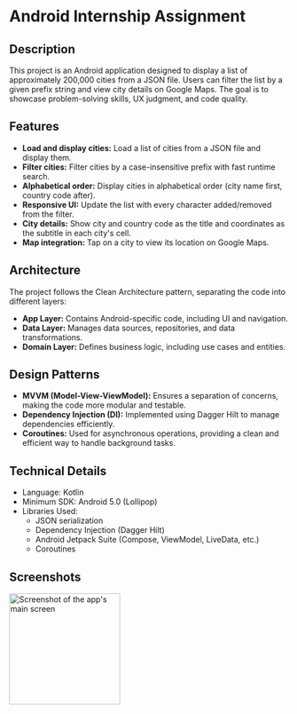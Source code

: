 # Android Internship Assignment

## Description

This project is an Android application designed to display a list of approximately 200,000 cities from a JSON file. Users can filter the list by a given prefix string and view city details on Google Maps. The goal is to showcase problem-solving skills, UX judgment, and code quality.

## Features

- **Load and display cities:** Load a list of cities from a JSON file and display them.
- **Filter cities:** Filter cities by a case-insensitive prefix with fast runtime search.
- **Alphabetical order:** Display cities in alphabetical order (city name first, country code after).
- **Responsive UI:** Update the list with every character added/removed from the filter.
- **City details:** Show city and country code as the title and coordinates as the subtitle in each city's cell.
- **Map integration:** Tap on a city to view its location on Google Maps.

## Architecture

The project follows the Clean Architecture pattern, separating the code into different layers:

- **App Layer:** Contains Android-specific code, including UI and navigation.
- **Data Layer:** Manages data sources, repositories, and data transformations.
- **Domain Layer:** Defines business logic, including use cases and entities.

## Design Patterns

- **MVVM (Model-View-ViewModel):** Ensures a separation of concerns, making the code more modular and testable.
- **Dependency Injection (DI):** Implemented using Dagger Hilt to manage dependencies efficiently.
- **Coroutines:** Used for asynchronous operations, providing a clean and efficient way to handle background tasks.

## Technical Details

- Language: Kotlin
- Minimum SDK: Android 5.0 (Lollipop)
- Libraries Used:
  * JSON serialization
  * Dependency Injection (Dagger Hilt)
  * Android Jetpack Suite (Compose, ViewModel, LiveData, etc.)
  * Coroutines    

## Screenshots
<img src="https://github.com/user-attachments/assets/af7794da-e446-4940-a298-cd0fdf7e0b50" alt="Screenshot of the app's main screen" width="200">

